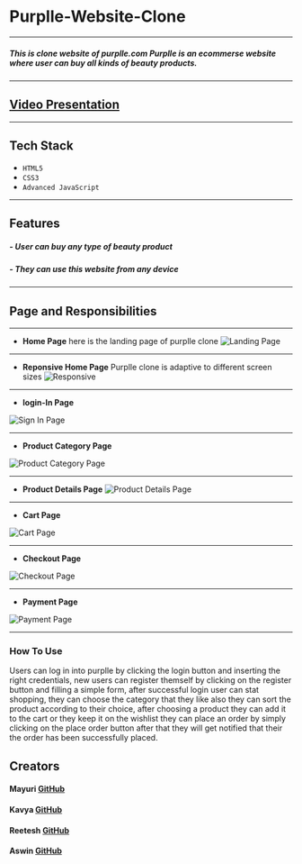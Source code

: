 
# Purplle-Website-Clone
---
##### This is clone website of purplle.com Purplle is an ecommerse website where user can buy all kinds of beauty products.
---
## [Video Presentation ](https://www.google.com)
---
## Tech Stack
- `HTML5`
- `CSS3`
- `Advanced JavaScript`
---
## Features
##### - User can buy any type of beauty product
##### - They can use this website from any device 
---
## Page and Responsibilities 
---

- **Home Page**
here is the landing page of purplle clone
![Landing Page](https://github.com/mayuriwasu1/purplle_clone/blob/main/image/home_pic.png)

---
- **Reponsive Home Page**
Purplle clone is adaptive to different screen sizes
![Responsive](https://github.com/mayuriwasu1/purplle_clone/blob/main/image/responsive.png)

---
- **login-In Page**

![Sign In Page](https://github.com/mayuriwasu1/purplle_clone/blob/main/image/login.png)


---
- **Product Category Page**

![Product Category Page](https://github.com/mayuriwasu1/purplle_clone/blob/main/image/product.png)

---

- **Product Details Page**
![Product Details Page](https://github.com/mayuriwasu1/purplle_clone/blob/main/image/prod_desc.png)

---
- **Cart Page**

![Cart Page](https://github.com/mayuriwasu1/purplle_clone/blob/main/image/cart_page.png)

---


- **Checkout Page**

![Checkout Page](https://github.com/mayuriwasu1/purplle_clone/blob/main/image/adress.png)

---
- **Payment Page**

![Payment Page](https://github.com/mayuriwasu1/purplle_clone/blob/main/image/pay.png)

---



### How To Use 
Users can log in into purplle by clicking the login button and inserting the right credentials, 
new users can register themself by clicking on the register button and filling a simple form, after successful 
login user can stat shopping, they can choose the category that they like also they can sort the product 
according to their choice, after choosing a product they can add it to the cart or they keep it on the wishlist 
they can place an order by simply clicking on the place order button after that they will get notified that their 
the order has been successfully placed.






## Creators

#### Mayuri  [GitHub](https://github.com/mayuriwasu1)

#### Kavya [GitHub](https://github.com/kavya-2021)

#### Reetesh  [GitHub](https://github.com/Reeteshin)

#### Aswin [GitHub](https://github.com/AswinAnand66)




 
